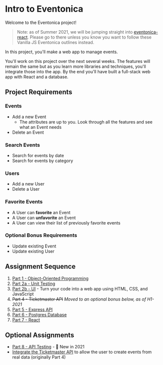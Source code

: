 # Intro to Eventonica

Welcome to the Eventonica project!

> Note: as of Summer 2021, we will be jumping straight into [eventonica-react](../eventonica-react/README.md).  Please go to there unless you know you want to follow these Vanilla JS Eventonica outlines instead.

In this project, you'll make a web app to manage events.

You'll work on this project over the next several weeks. The features will remain the same but as you learn more libraries and techniques, you'll integrate those into the app. By the end you'll have built a full-stack web app with React and a database.

## Project Requirements

### Events

- Add a new Event
  - The attributes are up to you. Look through all the features and see what an Event needs
- Delete an Event

### Search Events

- Search for events by date
- Search for events by category

### Users

- Add a new User
- Delete a User

### Favorite Events

- A User can **favorite** an Event
- A User can **unfavorite** an Event
- A User can view their list of previously favorite events

### Optional Bonus Requirements

- Update existing Event
- Update existing User

## Assignment Sequence

1. [Part 1 - Object-Oriented Programming](./eventonica-part1-objects.md)
1. [Part 2a - Unit Testing](./eventonica-part2-testing.md)
1. [Part 2b - UI](./eventonica-part2-ui.md) - Turn your code into a web app using HTML, CSS, and JavaScript
1. ~~Part 4 - Ticketmaster API~~ _Moved to an optional bonus below, as of H1-2021_
1. [Part 5 - Express API](./eventonica-part5-express-backend.md)
1. [Part 6 - Postgres Database](./eventonica-part6-postgres.md)
1. [Part 7 - React](./eventonica-part7-react.md)

## Optional Assignments

- [Part 8 - API Testing](./eventonica-part8-api-testing.md) - 🐣 New in 2021
- [Integrate the Ticketmaster API](./eventonica-part-4-apis.md) to allow the user to create events from real data (originally Part 4)
